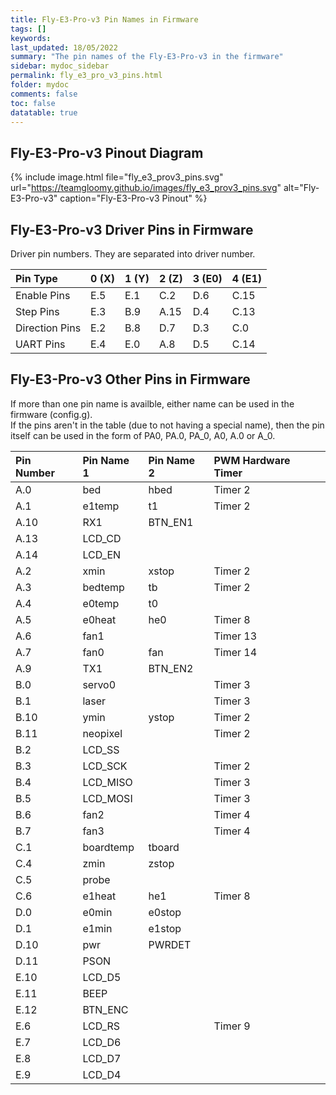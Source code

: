 ```yaml
---
title: Fly-E3-Pro-v3 Pin Names in Firmware
tags: []
keywords: 
last_updated: 18/05/2022
summary: "The pin names of the Fly-E3-Pro-v3 in the firmware"
sidebar: mydoc_sidebar
permalink: fly_e3_pro_v3_pins.html
folder: mydoc
comments: false
toc: false
datatable: true
---
```


## Fly-E3-Pro-v3 Pinout Diagram

{% include image.html file="fly_e3_prov3_pins.svg" url="https://teamgloomy.github.io/images/fly_e3_prov3_pins.svg" alt="Fly-E3-Pro-v3" caption="Fly-E3-Pro-v3 Pinout" %}

## Fly-E3-Pro-v3 Driver Pins in Firmware

Driver pin numbers. They are separated into driver number.

<div class="datatable-begin"></div>

|Pin Type|0 (X)|1 (Y)|2 (Z)|3 (E0)|4 (E1)|
| :------------- |:-------------|:-------------|:-------------|:-------------|:-------------|
|Enable Pins|E.5|E.1|C.2|D.6|C.15|
|Step Pins|E.3|B.9|A.15|D.4|C.13|
|Direction Pins|E.2|B.8|D.7|D.3|C.0|
|UART Pins|E.4|E.0|A.8|D.5|C.14|

<div class="datatable-end"></div>

## Fly-E3-Pro-v3 Other Pins in Firmware 

If more than one pin name is availble, either name can be used in the firmware (config.g).  
If the pins aren't in the table (due to not having a special name), then the pin itself can be used in the form of PA0, PA.0, PA_0, A0, A.0 or A_0.  

<div class="datatable-begin"></div>

|Pin Number|Pin Name 1|Pin Name 2|PWM Hardware Timer|
| :------------- |:-------------|:-------------|:-------------|
|A.0|bed|hbed|Timer 2|
|A.1|e1temp|t1|Timer 2|
|A.10|RX1|BTN_EN1||
|A.13|LCD_CD|||
|A.14|LCD_EN|||
|A.2|xmin|xstop|Timer 2|
|A.3|bedtemp|tb|Timer 2|
|A.4|e0temp|t0||
|A.5|e0heat|he0|Timer 8|
|A.6|fan1||Timer 13|
|A.7|fan0|fan|Timer 14|
|A.9|TX1|BTN_EN2||
|B.0|servo0||Timer 3|
|B.1|laser||Timer 3|
|B.10|ymin|ystop|Timer 2|
|B.11|neopixel||Timer 2|
|B.2|LCD_SS|||
|B.3|LCD_SCK||Timer 2|
|B.4|LCD_MISO||Timer 3|
|B.5|LCD_MOSI||Timer 3|
|B.6|fan2||Timer 4|
|B.7|fan3||Timer 4|
|C.1|boardtemp|tboard||
|C.4|zmin|zstop||
|C.5|probe|||
|C.6|e1heat|he1|Timer 8|
|D.0|e0min|e0stop||
|D.1|e1min|e1stop||
|D.10|pwr|PWRDET||
|D.11|PSON|||
|E.10|LCD_D5|||
|E.11|BEEP|||
|E.12|BTN_ENC|||
|E.6|LCD_RS||Timer 9|
|E.7|LCD_D6|||
|E.8|LCD_D7|||
|E.9|LCD_D4|||


<div class="datatable-end"></div>